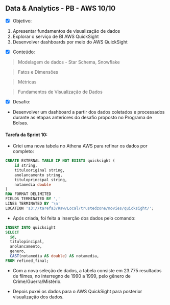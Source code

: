 ## Data & Analytics - PB - AWS 10/10

- [x] Objetivo:

1. Apresentar fundamentos de visualização de dados
2. Explorar o serviço de BI AWS QuickSight
3. Desenvolver dashboards por meio do AWS QuickSight

- [x] Conteúdo:

> Modelagem de dados - Star Schema, Snowflake

> Fatos e Dimensões

> Métricas

> Fundamentos de Visualização de Dados

- [x] Desafio:

- Desenvolver um dashboard a partir dos dados coletados e processados durante as etapas anteriores do desafio proposto no Programa de Bolsas.

#### Tarefa da Sprint 10:

- Criei uma nova tabela no Athena AWS para refinar os dados por completo:

~~~sql
CREATE EXTERNAL TABLE IF NOT EXISTS quicksight (
    id string,
    titulooriginal string,
    anolancamento string,
    tituloprincipal string,
    notamedia double
)
ROW FORMAT DELIMITED
FIELDS TERMINATED BY ','
LINES TERMINATED BY '\n'
LOCATION 's3://tarefa3/Raw/Local/trustedzone/movies/quicksight/';
~~~

- Após criada, foi feita a inserção dos dados pelo comando:

~~~sql
INSERT INTO quicksight
SELECT 
  id,
  titulopincipal,
  anolancamento,
  genero,
  CAST(notamedia AS double) AS notamedia,
FROM refined_final;
~~~

- Com a nova seleção de dados, a tabela consiste em 23.775 resultados de filmes, no interregno de 1990 a 1999, pelo gênero de Crime/Guerra/Mistério.

- Depois puxei os dados para o AWS QuickSight para posterior visualização dos dados. 